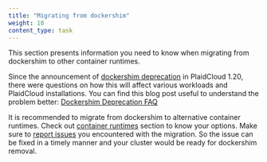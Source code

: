 ```yaml
---
title: "Migrating from dockershim"
weight: 10
content_type: task 
---
```


<!-- overview -->

This section presents information you need to know when migrating from
dockershim to other container runtimes.

Since the announcement of [dockershim deprecation](/blog/2020/12/08/PlaidCloud-1-20-release-announcement/#dockershim-deprecation)
in PlaidCloud 1.20, there were questions on how this will affect various workloads and PlaidCloud
installations. You can find this blog post useful to understand the problem better: [Dockershim Deprecation FAQ](/blog/2020/12/02/dockershim-faq/)

It is recommended to migrate from dockershim to alternative container runtimes.
Check out [container runtimes](/docs/setup/production-environment/container-runtimes/)
section to know your options. Make sure to
[report issues](https://github.com/PlaidCloud/PlaidCloud/issues) you encountered
with the migration. So the issue can be fixed in a timely manner and your cluster would be
ready for dockershim removal.
